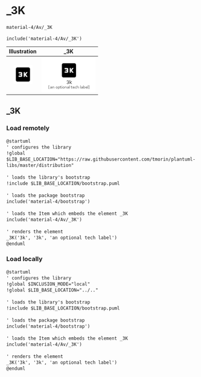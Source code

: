 # _3K


```text
material-4/Av/_3K
```

```text
include('material-4/Av/_3K')
```



| Illustration | _3K |
| :---: | :---: |
| ![illustration for Illustration](../../material-4/Av/_3K.png) | ![illustration for _3K](../../material-4/Av/_3K.Local.png) |




## _3K

### Load remotely
```plantuml
@startuml
' configures the library
!global $LIB_BASE_LOCATION="https://raw.githubusercontent.com/tmorin/plantuml-libs/master/distribution"

' loads the library's bootstrap
!include $LIB_BASE_LOCATION/bootstrap.puml

' loads the package bootstrap
include('material-4/bootstrap')

' loads the Item which embeds the element _3K
include('material-4/Av/_3K')

' renders the element
_3K('3k', '3k', 'an optional tech label')
@enduml
```

### Load locally
```plantuml
@startuml
' configures the library
!global $INCLUSION_MODE="local"
!global $LIB_BASE_LOCATION="../.."

' loads the library's bootstrap
!include $LIB_BASE_LOCATION/bootstrap.puml

' loads the package bootstrap
include('material-4/bootstrap')

' loads the Item which embeds the element _3K
include('material-4/Av/_3K')

' renders the element
_3K('3k', '3k', 'an optional tech label')
@enduml
```

